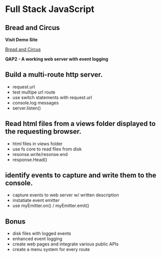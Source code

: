 # Full Stack JavaScript

## Bread and Circus

**Visit Demo Site**

[Bread and Circus](https://breadand-circus.vercel.app/)

**QAP2 - A working web server with event logging**

## Build a multi-route http server.

- request.url
- test multipe url route
- use switch statements with request.url
- console.log messages
- server.listen()

## Read html files from a views folder displayed to the requesting browser.

- html files in views folder
- use fs core to read files from disk
- resonse.write/resonse.end
- response.Head()

## identify events to capture and write them to the console.

- capture events to web server w/ written description
- instatiate event emitter
- use myEmitter.on() / myEmitter.emit()

## Bonus

- disk files with logged events
- enhanced event logging
- create web pages and integrate various public APIs
- create a menu system for every route
